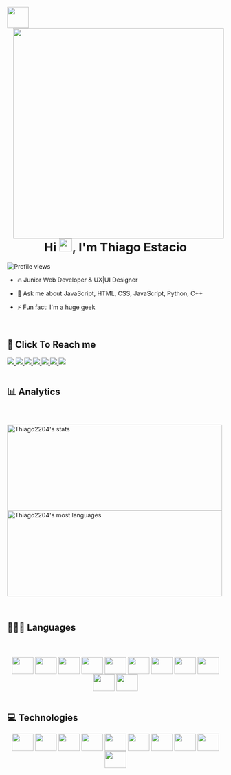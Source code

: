 <div style="display: inline_block"><br>
<img align="left" height="50" width="50" src="https://thumbs.gfycat.com/InnocentPleasedAmericangoldfinch-max-1mb.gif" />
 
<img align="right" height="490em" src="https://raw.githubusercontent.com/gist/maykbrito/618ef18e3bbb7cdfd200f3a4fc1aabc6/raw/201d47c76006c99fe0dc55ea92e76bdca5537f08/githubcard.svg"/>
  
<h1 align="center">Hi <img src="https://raw.githubusercontent.com/kaueMarques/kaueMarques/master/hi.gif" height="30px">, I'm Thiago Estacio</h1> 
<p align="left"> <img src="https://komarev.com/ghpvc/?username=Thiago2204&color=yellow" alt="Profile views" /> </p>


- 🔥 Junior Web Developer & UX|UI Designer 

- 💬 Ask me about JavaScript, HTML, CSS, JavaScript, Python, C++ 

- ⚡ Fun fact: I`m a huge geek
  
<div style="display: inline_block" align= "center"><br>    
  <h2 align="left" >📲  Click To Reach me</h2>
  </header>
  

<div align="left">
  <a href="https://github.com/Thiago2204" target="_blank">
    <img src="https://img.shields.io/badge/GitHub-100000?style=for-the-badge&logo=github&logoColor=white" target="_blank">
  </a>
  <a href = "mailto:quadrado2204@gmail.com" target="_blank">
    <img src="https://img.shields.io/badge/Gmail-D14836?style=for-the-badge&logo=gmail&logoColor=white">
  </a>
  <a href="https://www.linkedin.com/in/thiago-estacio-809922207/" target="_blank">
    <img src="https://img.shields.io/badge/-LinkedIn-%230077B5?style=for-the-badge&logo=linkedin&logoColor=white" target="_blank">
  </a>
   <a href="https://wa.link/ievo1w" target="_blank">
    <img src="https://img.shields.io/badge/WhatsApp-25D366?style=for-the-badge&logo=whatsapp&logoColor=white" target="_blank">
  </a>
  <a href="https://www.facebook.com/thiagohenrique.q.estacio/" target="_blank">
    <img src="https://img.shields.io/badge/Facebook-%231877F2.svg?style=for-the-badge&logo=Facebook&logoColor=white" target="_blank">
  </a>
  <a href="https://www.instagram.com/thiagoquadrado/" target="_blank">
    <img src="https://img.shields.io/badge/Instagram-%23E4405F.svg?style=for-the-badge&logo=Instagram&logoColor=white" target="_blank">
  </a>
  <a href="https://www.behance.net/thiagoestacio2" target="_blank">
    <img src="https://img.shields.io/badge/Behance-1769ff?style=for-the-badge&logo=behance&logoColor=white" target="_blank">
  </a>
      
<div style="display: inline_block" align= "center"><br> 
<header>
    <h2 align="left" >📊 Analytics</h2>
  </header>
  
  <p align="left">
  <img height="200" width="500" src="https://github-readme-stats.vercel.app/api?username=Thiago2204&show_icons=true&theme=vision-friendly-dark" alt="Thiago2204's stats"/>
  <img height="200" width="500" src="https://github-readme-stats.vercel.app/api/top-langs/?username=Thiago2204&layout=compact&theme=vision-friendly-dark" alt="Thiago2204's most languages"/>
</p>


<div style="display: inline_block" align= "center"><br>
<header>
    <h2 align="left" >👨🏽‍💻 Languages</h2>
  </header>
  
  <img align="center" height="40" width="50" src="https://cdn.jsdelivr.net/gh/devicons/devicon/icons/java/java-original-wordmark.svg" />
  <img align="center" height="40" width="50" src="https://cdn.jsdelivr.net/gh/devicons/devicon/icons/python/python-original-wordmark.svg" />
  <img align="center" height="40" width="50" src="https://cdn.jsdelivr.net/gh/devicons/devicon/icons/cplusplus/cplusplus-original.svg" />
  <img align="center" height="40" width="50" src="https://cdn.jsdelivr.net/gh/devicons/devicon/icons/angularjs/angularjs-plain.svg" />
  <img align="center" height="40" width="50" src="https://cdn.jsdelivr.net/gh/devicons/devicon/icons/html5/html5-original-wordmark.svg" />
  <img align="center" height="40" width="50" src="https://cdn.jsdelivr.net/gh/devicons/devicon/icons/css3/css3-original-wordmark.svg" />
  <img align="center" height="40" width="50" src="https://cdn.jsdelivr.net/gh/devicons/devicon/icons/javascript/javascript-plain.svg" />
  <img align="center" height="40" width="50" src="https://cdn.jsdelivr.net/gh/devicons/devicon/icons/swift/swift-original.svg" />
  <img align="center" height="40" width="50" src="https://cdn.jsdelivr.net/gh/devicons/devicon/icons/mysql/mysql-plain-wordmark.svg" />
  <img align="center" height="40" width="50" src="https://cdn.jsdelivr.net/gh/devicons/devicon/icons/oracle/oracle-original.svg" />
  <img align="center" height="40" width="50" src="https://cdn.jsdelivr.net/gh/devicons/devicon/icons/latex/latex-original.svg" />
  </div>
          
<div style="display: inline_block" align= "center"><br>         
<header>
    <h2 align="left" >💻 Technologies</h2>
  <header>
       
  <img align="center" height="40" width="50" src="https://cdn.jsdelivr.net/gh/devicons/devicon/icons/azure/azure-original.svg" />
  <img align="center" height="40" width="50" src="https://cdn.jsdelivr.net/gh/devicons/devicon/icons/git/git-plain-wordmark.svg" />
  <img align="center" height="40" width="50" src="https://cdn.jsdelivr.net/gh/devicons/devicon/icons/putty/putty-original.svg" />
  <img align="center" height="40" width="50" src="https://cdn.jsdelivr.net/gh/devicons/devicon/icons/amazonwebservices/amazonwebservices-plain-wordmark.svg" />
  <img align="center" height="40" width="50" src="https://cdn.jsdelivr.net/gh/devicons/devicon/icons/vscode/vscode-original-wordmark.svg" />
  <img align="center" height="40" width="50" src="https://cdn.jsdelivr.net/gh/devicons/devicon/icons/xcode/xcode-plain.svg" />
  <img align="center" height="40" width="50" src="https://cdn.jsdelivr.net/gh/devicons/devicon/icons/inkscape/inkscape-original-wordmark.svg" />
  <img align="center" height="40" width="50" src="https://cdn.jsdelivr.net/gh/devicons/devicon/icons/figma/figma-original.svg" />
  <img align="center" height="40" width="50" src="https://cdn.jsdelivr.net/gh/devicons/devicon/icons/apache/apache-plain-wordmark.svg" />
  <img align="center" height="40" width="50" src="https://cdn.jsdelivr.net/gh/devicons/devicon/icons/illustrator/illustrator-line.svg" />
          


